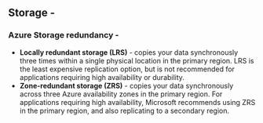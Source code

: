 ## Storage -
### Azure Storage redundancy -
- **Locally redundant storage (LRS)** - copies your data synchronously three times within a single physical location in the primary region. LRS is the least expensive replication option, but is not recommended for applications requiring high availability or durability.
- **Zone-redundant storage (ZRS)** - copies your data synchronously across three Azure availability zones in the primary region. For applications requiring high availability, Microsoft recommends using ZRS in the primary region, and also replicating to a secondary region.
